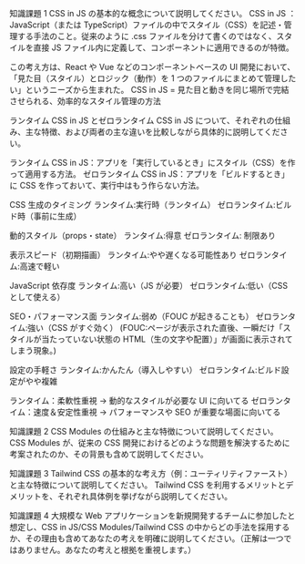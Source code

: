 知識課題 1
CSS in JS の基本的な概念について説明してください。
CSS in JS ：JavaScript（または TypeScript）ファイルの中でスタイル（CSS）を記述・管理する手法のこと。従来のように .css ファイルを分けて書くのではなく、スタイルを直接 JS ファイル内に定義して、コンポーネントに適用できるのが特徴。

この考え方は、React や Vue などのコンポーネントベースの UI 開発において、
「見た目（スタイル）とロジック（動作）を 1 つのファイルにまとめて管理したい」というニーズから生まれた。
CSS in JS = 見た目と動きを同じ場所で完結させられる、効率的なスタイル管理の方法

ランタイム CSS in JS とゼロランタイム CSS in JS について、それぞれの仕組み、主な特徴、および両者の主な違いを比較しながら具体的に説明してください。

ランタイム CSS in JS：アプリを「実行しているとき」にスタイル（CSS）を作って適用する方法。
ゼロランタイム CSS in JS：アプリを「ビルドするとき」に CSS を作っておいて、実行中はもう作らない方法。

CSS 生成のタイミング
ランタイム:実行時（ランタイム）
ゼロランタイム:ビルド時（事前に生成）

動的スタイル（props・state）
ランタイム:得意
ゼロランタイム: 制限あり

表示スピード（初期描画）
ランタイム:やや遅くなる可能性あり
ゼロランタイム:高速で軽い

JavaScript 依存度
ランタイム:高い（JS が必要）
ゼロランタイム:低い（CSS として使える）

SEO・パフォーマンス面
ランタイム:弱め（FOUC が起きることも）
ゼロランタイム:強い（CSS がすぐ効く）
(FOUC:ページが表示された直後、一瞬だけ「スタイルが当たっていない状態の HTML（生の文字や配置）」が画面に表示されてしまう現象。)

設定の手軽さ
ランタイム:かんたん（導入しやすい）
ゼロランタイム:ビルド設定がやや複雑

ランタイム：柔軟性重視 → 動的なスタイルが必要な UI に向いてる
ゼロランタイム：速度＆安定性重視 → パフォーマンスや SEO が重要な場面に向いてる

知識課題 2
CSS Modules の仕組みと主な特徴について説明してください。
CSS Modules が、従来の CSS 開発におけるどのような問題を解決するために考案されたのか、その背景も含めて説明してください。

知識課題 3
Tailwind CSS の基本的な考え方（例：ユーティリティファースト）と主な特徴について説明してください。
Tailwind CSS を利用するメリットとデメリットを、それぞれ具体例を挙げながら説明してください。

知識課題 4
大規模な Web アプリケーションを新規開発するチームに参加したと想定し、CSS in JS/CSS Modules/Tailwind CSS の中からどの手法を採用するか、その理由も含めてあなたの考えを明確に説明してください。（正解は一つではありません。あなたの考えと根拠を重視します。）
